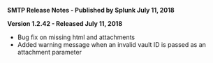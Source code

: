 **SMTP Release Notes - Published by Splunk July 11, 2018**


**Version 1.2.42 - Released July 11, 2018**

* Bug fix on missing html and attachments
* Added warning message when an invalid vault ID is passed as an attachment parameter
